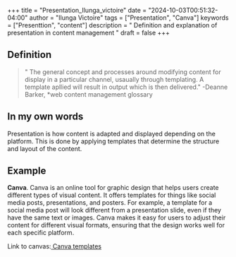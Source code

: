 +++
title = "Presentation_Ilunga_victoire"
date = "2024-10-03T00:51:32-04:00"
author = "Ilunga Victoire"
tags = ["Presentation", "Canva"]
keywords = ["Presenttion", "content"]
description = " Definition and explanation of presentation in content management "
draft = false
+++

## Definition
>" The general concept and processes around modifying content for display in a particular channel, usaually through templating. A template apllied will result in output which is then delivered." -Deanne Barker, *web content management glossary

## In my own words 

Presentation is how content is adapted and displayed depending on the platform. This is done by applying templates that determine the structure and layout of the content. 

## Example 

**Canva**. Canva is an online tool for graphic design that helps users create different types of visual content. It offers templates for things like social media posts, presentations, and posters. For example, a template for a social media post will look different from a presentation slide, even if they have the same text or images. Canva makes it easy for users to adjust their content for different visual formats, ensuring that the design works well for each specific platform.

Link to canvas:[ Canva templates ](https://www.canva.com/templates/)

